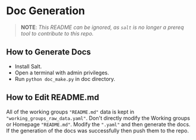 # Doc Generation 

> **NOTE**: _This README can be ignored, as `salt` is no longer a prereq tool to_
> _contribute to this repo._

## How to Generate Docs
* Install Salt.
* Open a terminal with admin privileges. 
* Run `python doc_make.py` in doc directory.

## How to Edit README.md
All of the working groups `"README.md"` data is kept in `"working_groups_raw_data.yaml"`. 
Don't directly modify the Working groups or Homepage `"README.md"`.
Modify the `".yaml"` and then generate the docs.
If the generation of the docs was successfully then push them to the repo. 





